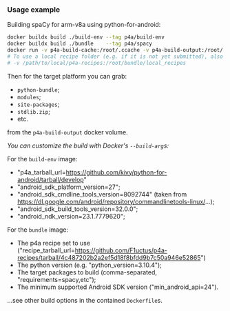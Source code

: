 ### Usage example

Building spaCy for arm-v8a using python-for-android:

```sh
docker buildx build ./build-env --tag p4a/build-env
docker buildx build ./bundle    --tag p4a/spacy
docker run -v p4a-build-cache:/root/.ccache -v p4a-build-output:/root/.local/share p4a/spacy
# To use a local recipe folder (e.g. if it is not yet submitted), also include
# -v /path/to/local/p4a-recipes:/root/bundle/local_recipes
```

Then for the target platform you can grab:
- `python-bundle`;
- `modules`;
- `site-packages`;
- `stdlib.zip`;
- etc.

from the `p4a-build-output` docker volume.

*You can customize the build with Docker's `--build-arg`s:*

For the `build-env` image:
- "p4a_tarball_url=https://github.com/kivy/python-for-android/tarball/develop"
- "android_sdk_platform_version=27";
- "android_sdk_cmdline_tools_version=8092744"
  (taken from https://dl.google.com/android/repository/commandlinetools-linux/...);
- "android_sdk_build_tools_version=32.0.0";
- "android_ndk_version=23.1.7779620";

For the `bundle` image:
- The p4a recipe set to use ("recipe_tarball_url=https://github.com/F1uctus/p4a-recipes/tarball/4c487202b2a2ef5d18f8bfdd9b7c50a946e52865")
- The python version (e.g. "python_version=3.10.4");
- The target packages to build (comma-separated, "requirements=spacy,etc");
- The minimum supported Android SDK version ("min_android_api=24").

...see other build options in the contained `Dockerfile`s.
